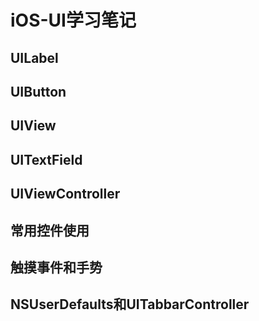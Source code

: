 # iOS-UI学习笔记

## UILabel

## UIButton

## UIView

## UITextField

## UIViewController

## 常用控件使用

## 触摸事件和手势

## NSUserDefaults和UITabbarController

##